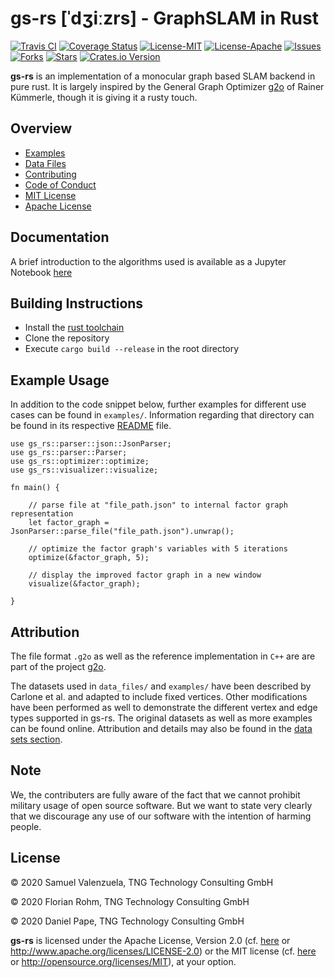# gs-rs [ˈdʒiːzrs] - GraphSLAM in Rust
[![Travis CI](https://travis-ci.com/TNG/gs-rs.png?branch=master)](https://travis-ci.com/TNG/gs-rs)
[![Coverage Status](https://coveralls.io/repos/TNG/gs-rs/badge.png?branch=master)](https://coveralls.io/r/TNG/gs-rs)
[![License-MIT](https://img.shields.io/github/license/TNG/gs-rs.svg)](https://github.com/TNG/gs-rs/blob/master/LICENSE-MIT.md)
[![License-Apache](https://img.shields.io/github/license/TNG/gs-rs.svg)](https://github.com/TNG/gs-rs/blob/master/LICENSE-APACHE.md)
[![Issues](https://img.shields.io/github/issues/TNG/gs-rs.svg)](https://github.com/TNG/gs-rs/issues)
[![Forks](https://img.shields.io/github/forks/TNG/gs-rs.svg)](https://github.com/TNG/gs-rs/network)
[![Stars](https://img.shields.io/github/stars/TNG/gs-rs.svg)](https://github.com/TNG/gs-rs/stargazers)
[![Crates.io Version](https://img.shields.io/crates/v/gs-rs.svg)](https://crates.io/crates/gs-rs)



**gs-rs** is an implementation of a monocular graph based SLAM backend in pure rust. It is largely inspired 
by the General Graph Optimizer [g2o](https://github.com/RainerKuemmerle/g2o) of Rainer Kümmerle, though it is giving it 
a rusty touch.

## Overview

* [Examples](examples/README.md)
* [Data Files](data_files/README.md)
* [Contributing](CONTRIBUTING.md)
* [Code of Conduct](CODE_OF_CONDUCT.md)
* [MIT License](LICENSE-MIT.md)
* [Apache License](LICENSE-APACHE.md)

## Documentation
A brief introduction to the algorithms used is available as a Jupyter Notebook [here](doc/documentation.ipynb)

## Building Instructions
* Install the [rust toolchain](https://www.rust-lang.org/learn/get-started)
* Clone the repository
* Execute `cargo build --release` in the root directory

## Example Usage

In addition to the code snippet below, further examples for 
different use cases can be found in `examples/`. 
Information regarding that directory can be found in its respective 
[README](examples/README.md) file.

```
use gs_rs::parser::json::JsonParser;
use gs_rs::parser::Parser;
use gs_rs::optimizer::optimize;
use gs_rs::visualizer::visualize;

fn main() {

    // parse file at "file_path.json" to internal factor graph representation
    let factor_graph = JsonParser::parse_file("file_path.json").unwrap();

    // optimize the factor graph's variables with 5 iterations
    optimize(&factor_graph, 5);

    // display the improved factor graph in a new window
    visualize(&factor_graph);

}
```

## Attribution

The file format `.g2o` as well as the reference implementation in `C++` are 
are part of the project [g2o](https://github.com/RainerKuemmerle/g2o).

The datasets used in `data_files/` and `examples/` have been described by Carlone et al. and adapted to include fixed vertices. Other modifications have been performed as well to demonstrate the different vertex and edge types supported in gs-rs. 
The original datasets as well as more examples can be found online.
Attribution and details may also be found in the [data sets section](data_files/README.md).

## Note
We, the contributers are fully aware of the fact that we cannot prohibit military usage of open source software. 
But we want to state very clearly that we discourage any use of our software with the intention of harming people.  

## License

© 2020 Samuel Valenzuela, TNG Technology Consulting GmbH

© 2020 Florian Rohm, TNG Technology Consulting GmbH

© 2020 Daniel Pape, TNG Technology Consulting GmbH

**gs-rs** is licensed under the Apache License, Version 2.0 (cf. [here](LICENSE-APACHE.md) or
http://www.apache.org/licenses/LICENSE-2.0) or the MIT license (cf. [here](LICENSE-MIT.md) or http://opensource.org/licenses/MIT), at your option.

